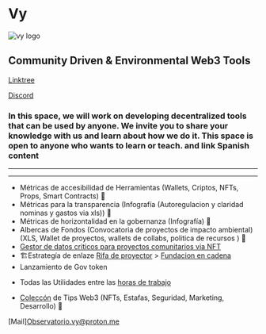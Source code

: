 # Vy 
![vy logo](https://user-images.githubusercontent.com/38388270/209002454-edbb6aae-e8f3-4fd2-b6ef-3a4ea1f52a7e.png)


## Community Driven & Environmental Web3 Tools 
[Linktree](https://linktr.ee/vy.oi) 

[Discord](https://discord.gg/2vJ8uJfdcB)

### In this space, we will work on developing decentralized tools that can be used by anyone. We invite you to share your knowledge with us and learn about how we do it. This space is open to anyone who wants to learn or teach. and link Spanish content
---

---
+ Métricas de accesibilidad de Herramientas (Wallets, Criptos, NFTs, Props, Smart Contracts) 🚧
+ Métricas para la transparencia (Infografía (Autoregulacion y claridad nominas y gastos via xls)) 🚧
+ Métricas de horizontalidad en la gobernanza (Infografía) 🚧
+ Albercas de Fondos (Convocatoria de proyectos de impacto ambiental) (XLS, Wallet de proyectos, wallets de collabs, politica de recursos ) 🚧
+ [Gestor de datos criticos para proyectos comunitarios via NFT](https://opensea.io/VY-Foundation)
+ 🏗️Estrategía de enlaze [Rifa de proyector](https://docs.google.com/spreadsheets/d/1O-CsX7oILsPtKkliTaB1t4ti-I-A_wzk26r5YkGJZDw/edit?usp=sharing) > [Fundacion en cadena](https://docs.google.com/presentation/d/1jTZ8wHK3UWWbp44Fllf5DzHMkBtvwXBN44bVJ33KFW8/edit?usp=sharing)
+ Lanzamiento de Gov token
* Todas las Utilidades entre las [horas de trabajo](https://docs.google.com/spreadsheets/d/11MRppjRPLAnHrweYX_mZZm0n1ASGA_58DCGeMwoLh_I/edit?usp=sharing)


+ [Coleccón](https://opensea.io/collection/easytogethercards) de Tips Web3 (NFTs, Estafas, Seguridad, Marketing, Desarrollo) 🚧

[Mail][Observatorio.vy@proton.me](Observatorio.vy@proton.me)

